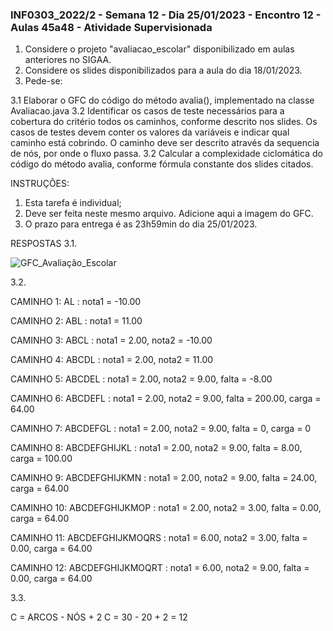 ### INF0303_2022/2 - Semana 12 - Dia 25/01/2023 - Encontro 12 - Aulas 45a48 - Atividade Supervisionada

1. Considere o projeto "avaliacao_escolar" disponibilizado em aulas anteriores no SIGAA.
2. Considere os slides disponibilizados para a aula do dia 18/01/2023.
3. Pede-se:

  3.1 Elaborar o GFC do código do método avalia(), implementado na classe Avaliacao.java
  3.2 Identificar os casos de teste necessários para a cobertura do critério todos os caminhos, conforme descrito nos slides. Os casos de testes devem conter os valores da variáveis e indicar qual caminho está cobrindo. O caminho deve ser descrito através da sequencia de nós, por onde o fluxo passa.
  3.2 Calcular a complexidade ciclomática do código do método avalia, conforme fórmula constante dos slides citados.


INSTRUÇÕES:
1. Esta tarefa é individual;
2. Deve ser feita neste mesmo arquivo. Adicione aqui a imagem do GFC.
2. O prazo para entrega é as 23h59min do dia 25/01/2023.

RESPOSTAS
3.1.

![GFC_Avaliação_Escolar](https://user-images.githubusercontent.com/40575125/214726929-33a39af3-ade3-4c07-9b6f-3e02cc25cac7.png)

3.2.

CAMINHO 1: AL : nota1 = -10.00

CAMINHO 2: ABL : nota1 = 11.00

CAMINHO 3: ABCL : nota1 = 2.00, nota2 = -10.00

CAMINHO 4: ABCDL : nota1 = 2.00, nota2 = 11.00

CAMINHO 5: ABCDEL : nota1 = 2.00, nota2 = 9.00, falta = -8.00

CAMINHO 6: ABCDEFL : nota1 = 2.00, nota2 = 9.00, falta = 200.00, carga = 64.00

CAMINHO 7: ABCDEFGL : nota1 = 2.00, nota2 = 9.00, falta = 0, carga = 0

CAMINHO 8: ABCDEFGHIJKL : nota1 = 2.00, nota2 = 9.00, falta = 8.00, carga = 100.00

CAMINHO 9: ABCDEFGHIJKMN : nota1 = 2.00, nota2 = 9.00, falta = 24.00, carga = 64.00

CAMINHO 10: ABCDEFGHIJKMOP : nota1 = 2.00, nota2 = 3.00, falta = 0.00, carga = 64.00

CAMINHO 11: ABCDEFGHIJKMOQRS : nota1 = 6.00, nota2 = 3.00, falta = 0.00, carga = 64.00

CAMINHO 12: ABCDEFGHIJKMOQRT : nota1 = 6.00, nota2 = 9.00, falta = 0.00, carga = 64.00

3.3.

C = ARCOS - NÓS + 2
C = 30 - 20 + 2 = 12
